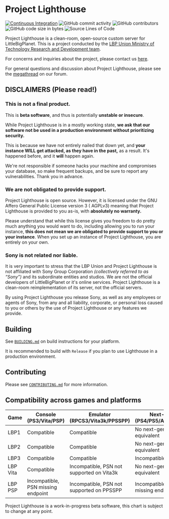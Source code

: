 # Project Lighthouse

[![Continuous Integration](https://github.com/LBPUnion/ProjectLighthouse/actions/workflows/ci.yml/badge.svg)](https://github.com/LBPUnion/ProjectLighthouse/actions/workflows/ci.yml)
![GitHub commit activity](https://img.shields.io/github/commit-activity/m/LBPUnion/ProjectLighthouse)
![GitHub contributors](https://img.shields.io/github/contributors/LBPUnion/ProjectLighthouse)
![GitHub code size in bytes](https://img.shields.io/github/languages/code-size/LBPUnion/ProjectLighthouse)
![Source Lines of Code](https://tokei.ekzhang.com/b1/github/LBPUnion/ProjectLighthouse)

Project Lighthouse is a clean-room, open-source custom server for LittleBigPlanet. This is a project conducted by
the [LBP Union Ministry of Technology Research and Development team](https://www.lbpunion.com/technology).

For concerns and inquiries about the project, please contact us [here](https://www.lbpunion.com/contact).

For general questions and discussion about Project Lighthouse, please see
the [megathread](https://www.lbpunion.com/forum/union-hall/project-lighthouse-littlebigplanet-private-servers-megathread)
on our forum.

## DISCLAIMERS (Please read!)

### This is not a final product.
This is **beta software**, and thus is potentially **unstable or insecure**.

While Project Lighthouse is in a mostly working state, **we ask that our software not be used in a production
environment without prioritizing security.**

This is because we have not entirely nailed that down yet, and **your instance WILL get attacked, as they have in the past,** as a result. It's
happened before, and it **will** happen again.

We're not responsible if someone hacks your machine and compromises your database, so make frequent backups, and
be sure to report any vulnerabilities. Thank you in advance.

### We are not obligated to provide support.

Project Lighthouse is open source. However, it is licensed under the GNU Affero General Public License version 3 (
AGPLv3)
meaning that Project Lighthouse is provided to you as-is, with **absolutely no warranty.**

Please understand that while this license gives you freedom to do pretty much anything you would want to do, including
allowing you to run your instance,
**this does not mean we are obligated to provide support to you or your instance**. When you set up an instance of Project
Lighthouse, you are entirely on your own.

### Sony is not related nor liable.

[//]: # (Referenced from https://www.lbpunion.com/post/project-lighthouse-littlebigplanet-private-servers)

It is very important to stress that the LBP Union and Project Lighthouse is not affiliated with Sony Group
Corporation *(collectively referred to as “Sony”)* and its subordinate entities and studios. We are not the official
developers of LittleBigPlanet or it's online services. Project Lighthouse is a clean-room reimplementation of its
server, not the official servers.

By using Project Lighthouse you release Sony, as well as any employees or agents of Sony, from any and all liability,
corporate, or personal loss caused to you or others by the use of Project Lighthouse or any features we provide.

## Building

See [`BUILDING.md`](BUILDING.md) on build instructions for your platform.

It is recommended to build with `Release` if you plan to use Lighthouse in a production environment.

## Contributing

Please see [`CONTRIBUTING.md`](CONTRIBUTING.md) for more
information.

## Compatibility across games and platforms

| Game     | Console (PS3/Vita/PSP)             | Emulator (RPCS3/Vita3k/PPSSPP)            | Next-Gen (PS4/PS5/Adrenaline)      |
|----------|------------------------------------|-------------------------------------------|------------------------------------|
| LBP1     | Compatible                         | Compatible                                | No next-gen equivalent             |
| LBP2     | Compatible                         | Compatible                                | No next-gen equivalent             |
| LBP3     | Compatible                         | Compatible                                | Incompatible                       |
| LBP Vita | Compatible                         | Incompatible, PSN not supported on Vita3k | No next-gen equivalent             |
| LBP PSP  | Incompatible, PSN missing endpoint | Incompatible, PSN not supported on PPSSPP | Incompatible, PSN missing endpoint |

Project Lighthouse is a work-in-progress beta software, this chart is subject to change at any point.
